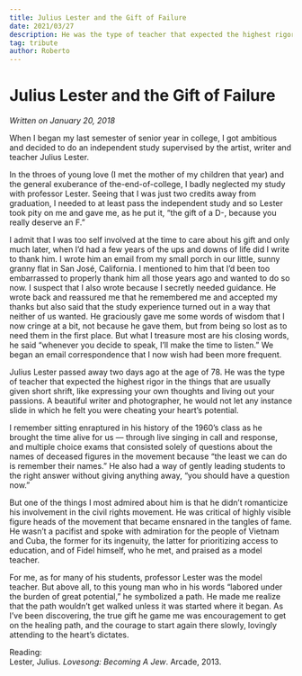 ```yaml
---
title: Julius Lester and the Gift of Failure
date: 2021/03/27
description: He was the type of teacher that expected the highest rigor in the things that are usually given short shrift...
tag: tribute
author: Roberto
---
```


# Julius Lester and the Gift of Failure

_Written on January 20, 2018_

When I began my last semester of senior year in college, I got ambitious and decided to do an independent study supervised by the artist, writer and teacher Julius Lester.

In the throes of young love (I met the mother of my children that year) and the general exuberance of the-end-of-college, I badly neglected my study with professor Lester. Seeing that I was just two credits away from graduation, I needed to at least pass the independent study and so Lester took pity on me and gave me, as he put it, “the gift of a D-, because you really deserve an F.”

I admit that I was too self involved at the time to care about his gift and only much later, when I’d had a few years of the ups and downs of life did I write to thank him. I wrote him an email from my small porch in our little, sunny granny flat in San José, California. I mentioned to him that I’d been too embarrassed to properly thank him all those years ago and wanted to do so now. I suspect that I also wrote because I secretly needed guidance. He wrote back and reassured me that he remembered me and accepted my thanks but also said that the study experience turned out in a way that neither of us wanted. He graciously gave me some words of wisdom that I now cringe at a bit, not because he gave them, but from being so lost as to need them in the first place. But what I treasure most are his closing words, he said “whenever you decide to speak, I’ll make the time to listen.” We began an email correspondence that I now wish had been more frequent.

Julius Lester passed away two days ago at the age of 78. He was the type of teacher that expected the highest rigor in the things that are usually given short shrift, like expressing your own thoughts and living out your passions. A beautiful writer and photographer, he would not let any instance slide in which he felt you were cheating your heart’s potential.

I remember sitting enraptured in his history of the 1960’s class as he brought the time alive for us — through live singing in call and response, and multiple choice exams that consisted solely of questions about the names of deceased figures in the movement because “the least we can do is remember their names.” He also had a way of gently leading students to the right answer without giving anything away, “you should have a question now.”

But one of the things I most admired about him is that he didn’t romanticize his involvement in the civil rights movement. He was critical of highly visible figure heads of the movement that became ensnared in the tangles of fame. He wasn’t a pacifist and spoke with admiration for the people of Vietnam and Cuba, the former for its ingenuity, the latter for prioritizing access to education, and of Fidel himself, who he met, and praised as a model teacher.

For me, as for many of his students, professor Lester was the model teacher. But above all, to this young man who in his words “labored under the burden of great potential,” he symbolized a path. He made me realize that the path wouldn’t get walked unless it was started where it began. As I’ve been discovering, the true gift he game me was encouragement to get on the healing path, and the courage to start again there slowly, lovingly attending to the heart’s dictates.

Reading:\
Lester, Julius. _Lovesong: Becoming A Jew_. Arcade, 2013.
